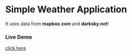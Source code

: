 # Simple Weather Application 

It uses data from **mapbox.com** and **darksky.net**!

### Live Demo 
[click here](https://chronisyan-weather-app.herokuapp.com/)
